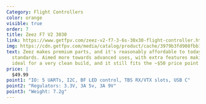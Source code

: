 ```yaml
---
Category: Flight Controllers
color: orange
visible: true
order: 7
title: Zeez F7 V2 3030
link: https://www.getfpv.com/zeez-v2-f7-3-6s-30x30-flight-controller.html
img: https://cdn.getfpv.com/media/catalog/product/cache/3979b3fd908fbb12b31974edb6316b2e/z/e/zeez3030f7fcv2-main1000x1000.jpg
text: Zeez makes premium parts, and it's reasonably affordable to today's
  standards. Aimed more towards advanced uses, with extra features making it
  ideal for a very clean build, and it still fits the ~$50 price point I set
price: |
  $49.99
point1: "IO: 5 UARTs, I2C, BF LED control, TBS RX/VTX slots, USB C"
point2: "Regulators: 3.3V, 3A 5v, 3A 9V"
point3: "Weight: 7.2g"
---
```

